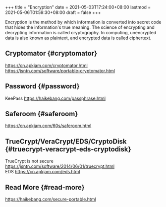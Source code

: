 +++
title = "Encryption"
date = 2021-05-03T17:24:00+08:00
lastmod = 2021-05-06T01:59:30+08:00
draft = false
+++

Encryption is the method by which information is converted into secret code that
hides the information's true meaning. The science of encrypting and decrypting
information is called cryptography. In computing, unencrypted data is also known
as plaintext, and encrypted data is called ciphertext.


## Cryptomator {#cryptomator}

<https://cn.apkjam.com/cryptomator.html><br />
<https://jsntn.com/software/portable-cryptomator.html>


## Password {#password}

KeePass <https://haikebang.com/passphrase.html>


## Saferoom {#saferoom}

<https://cn.apkjam.com/60s/saferoom.html>


## TrueCrypt/VeraCrypt/EDS/CryptoDisk {#truecrypt-veracrypt-eds-cryptodisk}

TrueCrypt is not secure <https://jsntn.com/software/2014/06/01/truecrypt.html><br />
EDS <https://cn.apkjam.com/eds.html>


## Read More {#read-more}

<https://haikebang.com/secure-portable.html>
